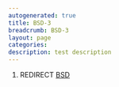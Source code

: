 ```yaml
---
autogenerated: true
title: BSD-3
breadcrumb: BSD-3
layout: page
categories: 
description: test description
---
```


1.  REDIRECT [BSD](BSD )
